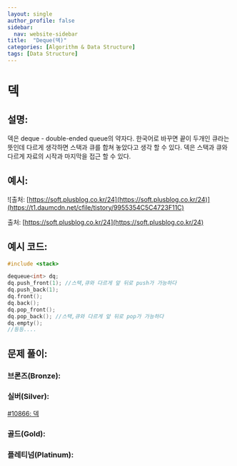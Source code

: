 ```yaml
---
layout: single
author_profile: false
sidebar:
  nav: website-sidebar
title:  "Deque(덱)"
categories: [Algorithm & Data Structure]
tags: [Data Structure]
---
```

# 덱

## 설명:

덱은 deque - double-ended queue의 약자다. 한국어로 바꾸면 끝이 두개인 큐라는 뜻인데 다르게 생각하면 스택과 큐를 합쳐 놓았다고 생각 할 수 있다. 덱은 스택과 큐와 다르게 자료의 시작과 마지막을 접근 할 수 있다.

## 예시:

![출처: [https://soft.plusblog.co.kr/24](https://soft.plusblog.co.kr/24)](https://t1.daumcdn.net/cfile/tistory/9955354C5C4723F11C)

출처: [https://soft.plusblog.co.kr/24](https://soft.plusblog.co.kr/24)

## 예시 코드:

```cpp
#include <stack>

dequeue<int> dq;
dq.push_front(1); //스택,큐와 다르게 앞 뒤로 push가 가능하다
dq.push_back(1);
dq.front(); 
dq.back();
dq.pop_front();
dq.pop_back(); //스택,큐와 다르게 앞 뒤로 pop가 가능하다
dq.empty();
//등등....
```

## 문제 풀이:

### 브론즈(Bronze):

### 실버(Silver):

[#10866: 덱](%E1%84%83%E1%85%A6%E1%86%A8%20946c5fe652b74808b3c3981508d395a6/#10866%20%E1%84%83%E1%85%A6%E1%86%A8%205931dfe6d1b7408aabadd7a7bf54a33a.md)

### 골드(Gold):

### 플레티넘(Platinum):